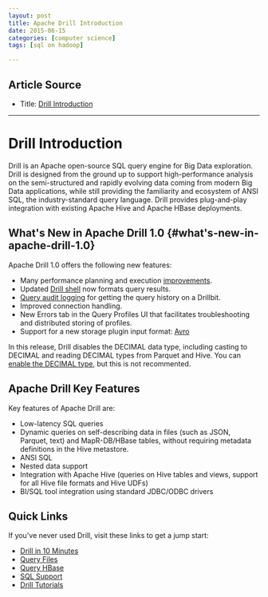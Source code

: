 ```yaml
---
layout: post
title: Apache Drill Introduction
date: 2015-06-15
categories: [computer science]
tags: [sql on hadoop]

---
```


## Article Source
* Title: [Drill Introduction](https://github.com/apache/drill/blob/gh-pages/_docs/getting-started/010-drill-introduction.md)

---

Drill Introduction
==================

Drill is an Apache open-source SQL query engine for Big Data
exploration. Drill is designed from the ground up to support
high-performance analysis on the semi-structured and rapidly evolving
data coming from modern Big Data applications, while still providing the
familiarity and ecosystem of ANSI SQL, the industry-standard query
language. Drill provides plug-and-play integration with existing Apache
Hive and Apache HBase deployments.

What's New in Apache Drill 1.0 {#what's-new-in-apache-drill-1.0}
------------------------------

Apache Drill 1.0 offers the following new features:

-   Many performance planning and execution
    [improvements](http://drill.apache.org/docs/performance-tuning-introduction/).
-   Updated [Drill shell](http://drill.apache.org/docs/configuring-the-drill-shell) now formats
    query results.
-   [Query audit logging](http://drill.apache.org/docs/getting-query-information/) for getting
    the query history on a Drillbit.
-   Improved connection handling.
-   New Errors tab in the Query Profiles UI that facilitates
    troubleshooting and distributed storing of profiles.
-   Support for a new storage plugin input format:
    [Avro](http://avro.apache.orghttp://drill.apache.org/docs/current/spec.html)

In this release, Drill disables the DECIMAL data type, including casting
to DECIMAL and reading DECIMAL types from Parquet and Hive. You can
[enable the DECIMAL
type](docs/supported-data-types/#enabling-the-decimal-type), but this is
not recommented.

Apache Drill Key Features
-------------------------

Key features of Apache Drill are:

-   Low-latency SQL queries
-   Dynamic queries on self-describing data in files (such as JSON,
    Parquet, text) and MapR-DB/HBase tables, without requiring metadata
    definitions in the Hive metastore.
-   ANSI SQL
-   Nested data support
-   Integration with Apache Hive (queries on Hive tables and views,
    support for all Hive file formats and Hive UDFs)
-   BI/SQL tool integration using standard JDBC/ODBC drivers

Quick Links
-----------

If you've never used Drill, visit these links to get a jump start:

-   [Drill in 10 Minutes](http://drill.apache.org/docs/drill-in-10-minutes/)
-   [Query Files](http://drill.apache.org/docs/querying-a-file-system)
-   [Query HBase](http://drill.apache.org/docs/querying-hbase)
-   [SQL Support](http://drill.apache.org/docs/sql-reference-introduction/)
-   [Drill Tutorials](http://drill.apache.org/docs/tutorials-introduction)

